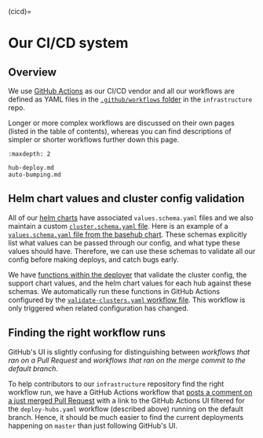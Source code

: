 (cicd)=
# Our CI/CD system

## Overview

We use [GitHub Actions](https://docs.github.com/en/actions) as our CI/CD vendor and all our workflows are defined as YAML files in the [`.github/workflows` folder](https://github.com/2i2c-org/infrastructure/tree/master/.github/workflows) in the `infrastructure` repo.

Longer or more complex workflows are discussed on their own pages (listed in the table of contents), whereas you can find descriptions of simpler or shorter workflows further down this page.

```{toctree}
:maxdepth: 2

hub-deploy.md
auto-bumping.md
```

## Helm chart values and cluster config validation

All of our [helm charts](https://github.com/2i2c-org/infrastructure/tree/HEAD/helm-charts) have associated `values.schema.yaml` files and we also maintain a custom [`cluster.schema.yaml` file](https://github.com/2i2c-org/infrastructure/blob/HEAD/shared/deployer/cluster.schema.yaml).
Here is an example of a [`values.schema.yaml` file from the basehub chart](https://github.com/2i2c-org/infrastructure/blob/HEAD/helm-charts/basehub/values.schema.yaml).
These schemas explicitly list what values can be passed through our config, and what type these values should have.
Therefore, we can use these schemas to validate all our config before making deploys, and catch bugs early.

We have [functions within the deployer](https://github.com/2i2c-org/infrastructure/blob/HEAD/deployer/__main__.py#L213-L302) that validate the cluster config, the support chart values, and the helm chart values for each hub against these schemas.
We automatically run these functions in GitHub Actions configured by the [`validate-clusters.yaml` workflow file](https://github.com/2i2c-org/infrastructure/blob/master/.github/workflows/validate-clusters.yaml).
This workflow is only triggered when related configuration has changed.

## Finding the right workflow runs

GitHub's UI is slightly confusing for distinguishing between _workflows that ran on a Pull Request_ and _workflows that ran on the merge commit to the default branch_.

To help contributors to our `infrastructure` repository find the right workflow run, we have a GitHub Actions workflow that [posts a comment on a just merged Pull Request](https://github.com/2i2c-org/infrastructure/blob/HEAD/.github/workflows/comment-test-link-merged-pr.yaml) with a link to the GitHub Actions UI filtered for the `deploy-hubs.yaml` workflow (described above) running on the default branch.
Hence, it should be much easier to find the current deployments happening on `master` than just following GitHub's UI.
